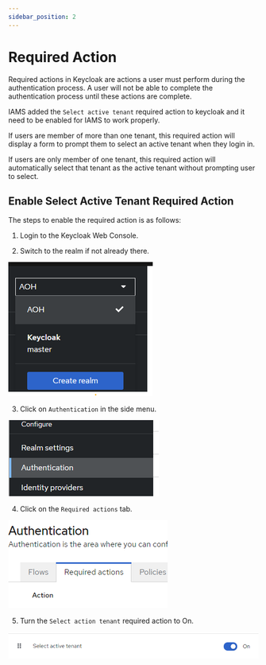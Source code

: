 ```yaml
---
sidebar_position: 2
---
```


#	Required Action

Required actions in Keycloak are actions a user must perform during the authentication process. A user will not be able to complete the authentication process until these actions are complete.

IAMS added the `Select active tenant` required action to keycloak and it need to be enabled for IAMS to work properly.

If users are member of more than one tenant, this required action will display a form to prompt them to select an active tenant when they login in.

If users are only member of one tenant, this required action will automatically select that tenant as the active tenant without prompting user to select.

## Enable Select Active Tenant Required Action

The steps to enable the required action is as follows:

1.	Login to the Keycloak Web Console.

2.	Switch to the realm if not already there.

![Switch Realm](./images/switch_realm.png)  

3.	Click on `Authentication` in the side menu.

![Authentication Menu](./images/authentication.png)  


4.	Click on the `Required actions` tab.
 
![Required Actions](./images/required_actions.png)  


5.	Turn the `Select action tenant` required action to On.

![Select Active Tenant](./images/select_active_tenant.png)


